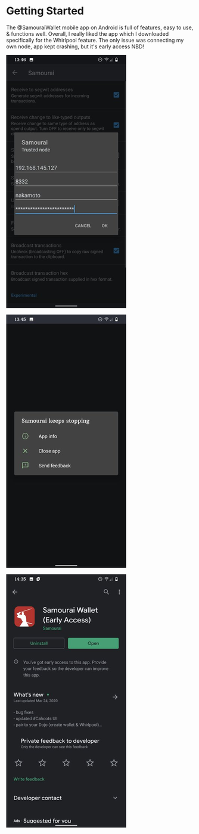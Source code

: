 # Getting Started

The @SamouraiWallet mobile app on Android is full of features, easy to use, & functions well. Overall, I really liked the app which I downloaded specifically for the Whirlpool feature. The only issue was connecting my own node, app kept crashing, but it's early access NBD!

![](assets/1.jpg)

![](assets/2.jpg)

![](assets/3.jpg)
